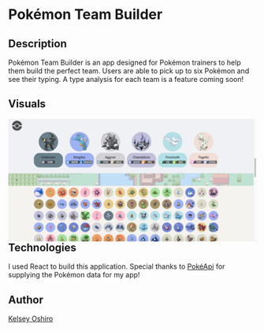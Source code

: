 # Pokémon Team Builder

## Description 
Pokémon Team Builder is an app designed for Pokémon trainers to help them build the perfect team.  Users are able to pick up to six Pokémon and see their typing.  A type analysis for each team is a feature coming soon!

## Visuals
<img src="https://github.com/kelseymosh/pokemon-team-builder/blob/main/src/screenshots/Pokemon%20Team%20Builder.png"
     alt="Pokemon Team Builder Screenshot"
     style="float: left; margin-right: 10px;" />

## Technologies
I used React to build this application.  Special thanks to <a href="https://pokeapi.co/">PokéApi</a> for supplying the Pokémon data for my app!

## Author
<a href="https://github.com/kelseymosh"> Kelsey Oshiro</a>
